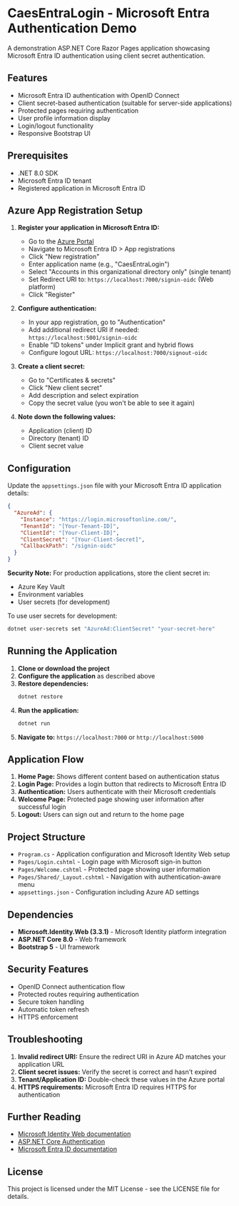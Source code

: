 # CaesEntraLogin - Microsoft Entra Authentication Demo

A demonstration ASP.NET Core Razor Pages application showcasing Microsoft Entra ID authentication using client secret authentication.

## Features

- Microsoft Entra ID authentication with OpenID Connect
- Client secret-based authentication (suitable for server-side applications)
- Protected pages requiring authentication
- User profile information display
- Login/logout functionality
- Responsive Bootstrap UI

## Prerequisites

- .NET 8.0 SDK
- Microsoft Entra ID tenant
- Registered application in Microsoft Entra ID

## Azure App Registration Setup

1. **Register your application in Microsoft Entra ID:**
   - Go to the [Azure Portal](https://portal.azure.com)
   - Navigate to Microsoft Entra ID > App registrations
   - Click "New registration"
   - Enter application name (e.g., "CaesEntraLogin")
   - Select "Accounts in this organizational directory only" (single tenant)
   - Set Redirect URI to: `https://localhost:7000/signin-oidc` (Web platform)
   - Click "Register"

2. **Configure authentication:**
   - In your app registration, go to "Authentication"
   - Add additional redirect URI if needed: `https://localhost:5001/signin-oidc`
   - Enable "ID tokens" under Implicit grant and hybrid flows
   - Configure logout URL: `https://localhost:7000/signout-oidc`

3. **Create a client secret:**
   - Go to "Certificates & secrets"
   - Click "New client secret"
   - Add description and select expiration
   - Copy the secret value (you won't be able to see it again)

4. **Note down the following values:**
   - Application (client) ID
   - Directory (tenant) ID
   - Client secret value

## Configuration

Update the `appsettings.json` file with your Microsoft Entra ID application details:

```json
{
  "AzureAd": {
    "Instance": "https://login.microsoftonline.com/",
    "TenantId": "[Your-Tenant-ID]",
    "ClientId": "[Your-Client-ID]",
    "ClientSecret": "[Your-Client-Secret]",
    "CallbackPath": "/signin-oidc"
  }
}
```

**Security Note:** For production applications, store the client secret in:
- Azure Key Vault
- Environment variables
- User secrets (for development)

To use user secrets for development:
```bash
dotnet user-secrets set "AzureAd:ClientSecret" "your-secret-here"
```

## Running the Application

1. **Clone or download the project**
2. **Configure the application** as described above
3. **Restore dependencies:**
   ```bash
   dotnet restore
   ```
4. **Run the application:**
   ```bash
   dotnet run
   ```
5. **Navigate to:** `https://localhost:7000` or `http://localhost:5000`

## Application Flow

1. **Home Page:** Shows different content based on authentication status
2. **Login Page:** Provides a login button that redirects to Microsoft Entra ID
3. **Authentication:** Users authenticate with their Microsoft credentials
4. **Welcome Page:** Protected page showing user information after successful login
5. **Logout:** Users can sign out and return to the home page

## Project Structure

- `Program.cs` - Application configuration and Microsoft Identity Web setup
- `Pages/Login.cshtml` - Login page with Microsoft sign-in button
- `Pages/Welcome.cshtml` - Protected page showing user information
- `Pages/Shared/_Layout.cshtml` - Navigation with authentication-aware menu
- `appsettings.json` - Configuration including Azure AD settings

## Dependencies

- **Microsoft.Identity.Web (3.3.1)** - Microsoft Identity platform integration
- **ASP.NET Core 8.0** - Web framework
- **Bootstrap 5** - UI framework

## Security Features

- OpenID Connect authentication flow
- Protected routes requiring authentication
- Secure token handling
- Automatic token refresh
- HTTPS enforcement

## Troubleshooting

1. **Invalid redirect URI:** Ensure the redirect URI in Azure AD matches your application URL
2. **Client secret issues:** Verify the secret is correct and hasn't expired
3. **Tenant/Application ID:** Double-check these values in the Azure portal
4. **HTTPS requirements:** Microsoft Entra ID requires HTTPS for authentication

## Further Reading

- [Microsoft Identity Web documentation](https://docs.microsoft.com/en-us/azure/active-directory/develop/microsoft-identity-web)
- [ASP.NET Core Authentication](https://docs.microsoft.com/en-us/aspnet/core/security/authentication/)
- [Microsoft Entra ID documentation](https://docs.microsoft.com/en-us/azure/active-directory/)

## License

This project is licensed under the MIT License - see the LICENSE file for details.